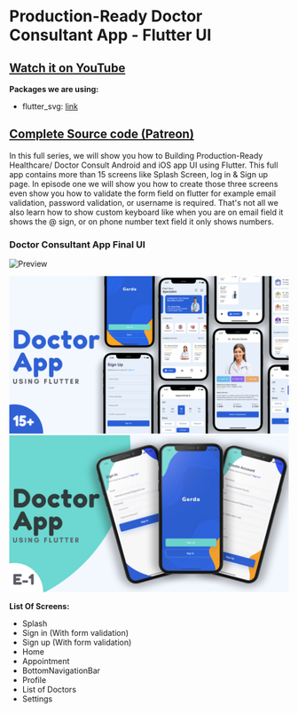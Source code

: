 # Production-Ready Doctor Consultant App - Flutter UI

## [Watch it on YouTube](https://youtube.com/playlist?list=PLxUBb2A_UUy9rvCoLXopsYQJTTnuW0NIq)

**Packages we are using:**

- flutter_svg: [link](https://pub.dev/packages/flutter_svg)

## [Complete Source code (Patreon)](https://cutt.ly/DmKF5HP)

In this full series, we will show you how to Building Production-Ready Healthcare/ Doctor Consult Android and iOS app UI using Flutter. This full app contains more than 15 screens like Splash Screen, log in & Sign up page. In episode one we will show you how to create those three screens even show you how to validate the form field on flutter for example email validation, password validation, or username is required.
That's not all we also learn how to show custom keyboard like when you are on email field it shows the @ sign, or on phone number text field it only shows numbers.

### Doctor Consultant App Final UI

![Preview](/gif.gif)

![App Full UI](/previews/1.png)
![Episode 1 - Splash and Auth Page](/previews/2.png)

**List Of Screens:**

- Splash
- Sign in (With form validation)
- Sign up (With form validation)
- Home
- Appointment 
- BottomNavigationBar 
- Profile
- List of Doctors
- Settings